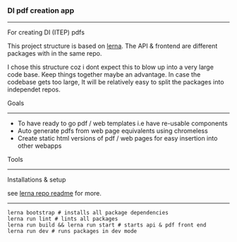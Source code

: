 ### DI pdf creation app

_____________________________

For creating DI (ITEP) pdfs

This project structure is based on [lerna](https://github.com/lerna/lerna). The API & frontend are different packages with in the same repo.

I chose this structure coz i dont expect this to blow up into a very large code base. Keep things together maybe an advantage. In case the codebase gets too large, It will be relatively easy to split the packages into independet repos.

Goals

___________________

- To have ready to go pdf / web templates i.e have re-usable components
- Auto generate pdfs from web page equivalents using chromeless
- Create static html versions of pdf / web pages for easy insertion into other webapps

Tools

_________


Installations & setup

see [lerna repo readme](https://github.com/lerna/lerna) for more.

______________

```
lerna bootstrap # installs all package dependencies
lerna run lint # lints all packages
lerna run build && lerna run start # starts api & pdf front end
lerna run dev # runs packages in dev mode

```
